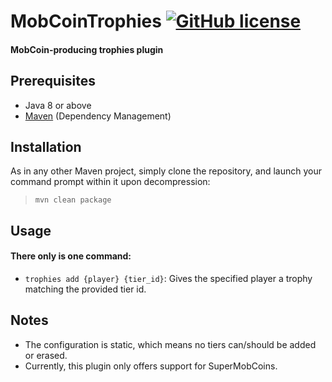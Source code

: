 # MobCoinTrophies [![GitHub license](https://img.shields.io/github/license/BGMP/MobCoinTrophies.svg)](https://github.com/BGMP/MobCoinTrophies/blob/master/LICENCE.md)

#### MobCoin-producing trophies plugin

## Prerequisites
* Java 8 or above
* [Maven](http://maven.apache.org/) (Dependency Management)

## Installation
As in any other Maven project, simply clone the repository, and launch your command prompt within it upon decompression:

  > `mvn clean package`

## Usage
#### There only is one command:
* `trophies add {player} {tier_id}`: Gives the specified player a trophy matching the provided tier id.
    
## Notes
* The configuration is static, which means no tiers can/should be added or erased.
* Currently, this plugin only offers support for SuperMobCoins.

